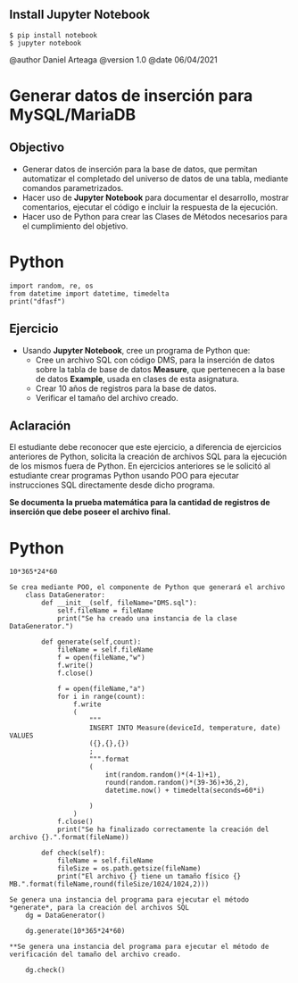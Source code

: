 ## Install Jupyter Notebook

    $ pip install notebook
    $ jupyter notebook

@author Daniel Arteaga
@version 1.0
@date 06/04/2021

# Generar datos de inserción para MySQL/MariaDB

## Objectivo

- Generar datos de inserción para la base de datos, que permitan automatizar el completado del universo de datos de una tabla, mediante comandos parametrizados.
- Hacer uso de **Jupyter Notebook** para documentar el desarrollo, mostrar comentarios, ejecutar el código e incluir la respuesta de la ejecución.
- Hacer uso de Python para crear las Clases de Métodos necesarios para el cumplimiento del objetivo.

# Python

    import random, re, os
    from datetime import datetime, timedelta
    print("dfasf")

## Ejercicio

- Usando **Jupyter Notebook**, cree un programa de Python que:
    - Cree un archivo SQL con código DMS, para la inserción de datos sobre la tabla de base de datos **Measure**, que pertenecen a la base de datos **Example**, usada en clases de esta asignatura.
    - Crear 10 años de registros para la base de datos.
    - Verificar el tamaño del archivo creado.

## Aclaración

El estudiante debe reconocer que este ejercicio, a diferencia de ejercicios anteriores de Python, solicita la creación de archivos SQL para la ejecución de los mismos fuera de Python. En ejercicios anteriores se le solicitó al estudiante crear programas Python usando POO para ejecutar instrucciones SQL directamente desde dicho programa.

**Se documenta la prueba matemática para la cantidad de registros de inserción que debe poseer el archivo final.**

# Python

    10*365*24*60

    Se crea mediante POO, el componente de Python que generará el archivo
        class DataGenerator:
            def __init__(self, fileName="DMS.sql"):
                self.fileName = fileName
                print("Se ha creado una instancia de la clase DataGenerator.")

            def generate(self,count):
                fileName = self.fileName
                f = open(fileName,"w")
                f.write()
                f.close()

                f = open(fileName,"a")
                for i in range(count):
                    f.write
                    (
                        """
                        INSERT INTO Measure(deviceId, temperature, date) VALUES
                        ({},{},{})
                        ;
                        """.format
                        (
                            int(random.random()*(4-1)+1),
                            round(random.random()*(39-36)+36,2),
                            datetime.now() + timedelta(seconds=60*i)

                        )
                    )
                f.close()
                print("Se ha finalizado correctamente la creación del archivo {}.".format(fileName))

            def check(self):
                fileName = self.fileName
                fileSize = os.path.getsize(fileName)
                print("El archivo {} tiene un tamaño físico {} MB.".format(fileName,round(fileSize/1024/1024,2)))

    Se genera una instancia del programa para ejecutar el método *generate*, para la creación del archivos SQL
        dg = DataGenerator()

        dg.generate(10*365*24*60)

    **Se genera una instancia del programa para ejecutar el método de verificación del tamaño del archivo creado.

        dg.check()
